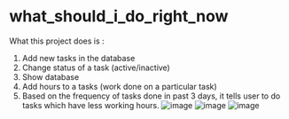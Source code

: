 # what_should_i_do_right_now
What this project does is :
  1. Add new tasks in the database
  2. Change status of a task (active/inactive)
  3. Show database
  4. Add hours to a tasks (work done on a particular task)
  5. Based on the frequency of tasks done in past 3 days, it tells user to do tasks which have less working hours.
![image](https://user-images.githubusercontent.com/63799853/189572449-5cc2dd20-273f-4345-956b-362279c81913.png)
![image](https://user-images.githubusercontent.com/63799853/189572492-a0a948d0-7f1e-4294-b5a8-25a5d8ae15bf.png)
![image](https://user-images.githubusercontent.com/63799853/189572522-f4e366cb-2b14-41b2-a3e9-2d682899efdc.png)
